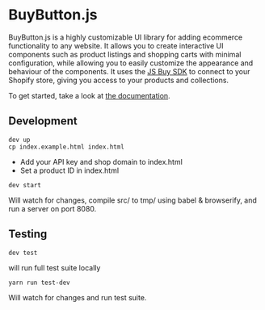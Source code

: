 # BuyButton.js

BuyButton.js is a highly customizable UI library for adding ecommerce functionality to any website. It allows you to create interactive UI components such as product listings and shopping carts with minimal configuration, while allowing you to easily customize the appearance and behaviour of the components.
It uses the [JS Buy SDK](http://shopify.github.io/js-buy-sdk/) to connect to your Shopify store, giving you access to your products and collections.

To get started, take a look at [the documentation](http://shopify.github.io/buy-button-js/).

## Development

```
dev up
cp index.example.html index.html
```

* Add your API key and shop domain to index.html
* Set a product ID in index.html

```
dev start

```

Will watch for changes, compile src/ to tmp/ using babel & browserify, and run a server on port 8080.

## Testing

```
dev test
```

will run full test suite locally

```
yarn run test-dev
```

Will watch for changes and run test suite.
